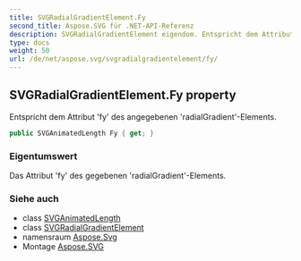 ```yaml
---
title: SVGRadialGradientElement.Fy
second_title: Aspose.SVG für .NET-API-Referenz
description: SVGRadialGradientElement eigendom. Entspricht dem Attribut fy des angegebenen radialGradientElements.
type: docs
weight: 50
url: /de/net/aspose.svg/svgradialgradientelement/fy/
---
```

## SVGRadialGradientElement.Fy property

Entspricht dem Attribut 'fy' des angegebenen 'radialGradient'-Elements.

```csharp
public SVGAnimatedLength Fy { get; }
```

### Eigentumswert

Das Attribut 'fy' des gegebenen 'radialGradient'-Elements.

### Siehe auch

* class [SVGAnimatedLength](../../../aspose.svg.datatypes/svganimatedlength/)
* class [SVGRadialGradientElement](../)
* namensraum [Aspose.Svg](../../svgradialgradientelement/)
* Montage [Aspose.SVG](../../../)


